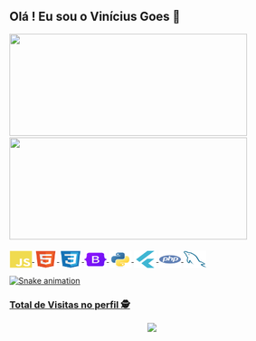 ## Olá ! Eu sou o Vinícius Goes 👋

<div>
  <a href="https://github.com/vgoes19">
  <img height="180em" width="420em" src="https://github-readme-stats.vercel.app/api?username=vgoes19&show_icons=true&theme=vue&include_all_commits=true&count_private=true"/>
  <img height="180em" width="420em" src="https://github-readme-stats.vercel.app/api/top-langs/?username=vgoes19&layout=compact&langs_count=7&theme=vue"/>
</div>
  
 <div style="display: inline_block"><br>
  <img align="center" alt="Goes-Js" height="30" width="40" src="https://raw.githubusercontent.com/devicons/devicon/master/icons/javascript/javascript-plain.svg">
  <img align="center" alt="Goes-HTML" height="30" width="40" src="https://raw.githubusercontent.com/devicons/devicon/master/icons/html5/html5-original.svg">
  <img align="center" alt="Goes-CSS" height="30" width="40" src="https://raw.githubusercontent.com/devicons/devicon/master/icons/css3/css3-original.svg">
  <img align="center" alt="Goes-Bootstrap" height="30" width="40" src="https://raw.githubusercontent.com/devicons/devicon/master/icons/bootstrap/bootstrap-original.svg">
  <img align="center" alt="Goes-Python" height="30" width="40" src="https://raw.githubusercontent.com/devicons/devicon/master/icons/python/python-original.svg">
  <img align="center" alt="Goes-Python" height="30" width="40" src="https://raw.githubusercontent.com/devicons/devicon/master/icons/flutter/flutter-plain.svg">
  <img align="center" alt="Goes-Python" height="30" width="40" src="https://raw.githubusercontent.com/devicons/devicon/master/icons/php/php-plain.svg">
  <img align="center" alt="Goes-Python" height="30" width="40" src="https://raw.githubusercontent.com/devicons/devicon/master/icons/mysql/mysql-plain.svg">
</div>
  
  
![Snake animation](https://github.com/vgoes19/vgoes19/blob/output/github-contribution-grid-snake.svg)
  
 ### Total de Visitas no perfil :detective: <br>
 <p align="center"> 
   <img alingn="center" src="https://profile-counter.glitch.me/vgoes19/count.svg" />
 </p>

</p>


